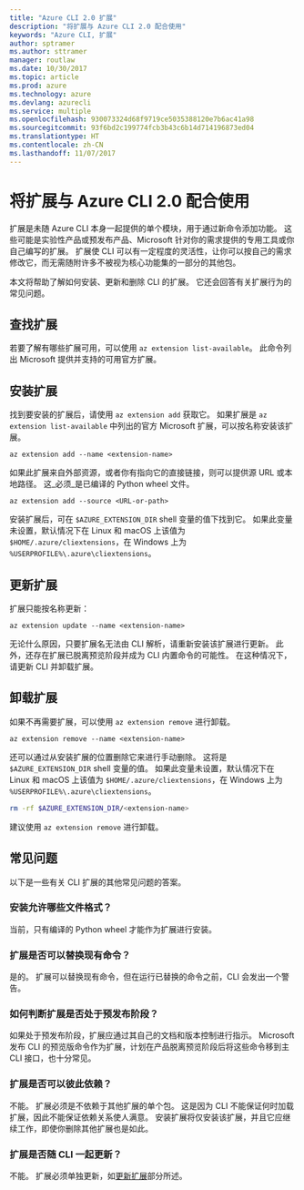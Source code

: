 ```yaml
---
title: "Azure CLI 2.0 扩展"
description: "将扩展与 Azure CLI 2.0 配合使用"
keywords: "Azure CLI, 扩展"
author: sptramer
ms.author: sttramer
manager: routlaw
ms.date: 10/30/2017
ms.topic: article
ms.prod: azure
ms.technology: azure
ms.devlang: azurecli
ms.service: multiple
ms.openlocfilehash: 930073324d68f9719ce5035388120e7b6ac41a98
ms.sourcegitcommit: 93f6bd2c199774fcb3b43c6b14d714196873ed04
ms.translationtype: HT
ms.contentlocale: zh-CN
ms.lasthandoff: 11/07/2017
---
```

# <a name="using-extensions-with-the-azure-cli-20"></a>将扩展与 Azure CLI 2.0 配合使用

扩展是未随 Azure CLI 本身一起提供的单个模块，用于通过新命令添加功能。 这些可能是实验性产品或预发布产品、Microsoft 针对你的需求提供的专用工具或你自己编写的扩展。 扩展使 CLI 可以有一定程度的灵活性，让你可以按自己的需求修改它，而无需随附许多不被视为核心功能集的一部分的其他包。

本文将帮助了解如何安装、更新和删除 CLI 的扩展。 它还会回答有关扩展行为的常见问题。

## <a name="finding-extensions"></a>查找扩展

若要了解有哪些扩展可用，可以使用 `az extension list-available`。 此命令列出 Microsoft 提供并支持的可用官方扩展。

## <a name="installing-extensions"></a>安装扩展

找到要安装的扩展后，请使用 `az extension add` 获取它。 如果扩展是 `az extension list-available` 中列出的官方 Microsoft 扩展，可以按名称安装该扩展。

```azurecli
az extension add --name <extension-name>
```

如果此扩展来自外部资源，或者你有指向它的直接链接，则可以提供源 URL 或本地路径。 这_必须_是已编译的 Python wheel 文件。

```azurecli
az extension add --source <URL-or-path>
```

安装扩展后，可在 `$AZURE_EXTENSION_DIR` shell 变量的值下找到它。 如果此变量未设置，默认情况下在 Linux 和 macOS 上该值为 `$HOME/.azure/cliextensions`，在 Windows 上为 `%USERPROFILE%\.azure\cliextensions`。

## <a name="updating-extensions"></a>更新扩展

扩展只能按名称更新：

```azurecli
az extension update --name <extension-name>
```

无论什么原因，只要扩展名无法由 CLI 解析，请重新安装该扩展进行更新。 此外，还存在扩展已脱离预览阶段并成为 CLI 内置命令的可能性。 在这种情况下，请更新 CLI 并卸载扩展。

## <a name="uninstalling-extensions"></a>卸载扩展

如果不再需要扩展，可以使用 `az extension remove` 进行卸载。

```azurecli
az extension remove --name <extension-name>
```

还可以通过从安装扩展的位置删除它来进行手动删除。 这将是 `$AZURE_EXTENSION_DIR` shell 变量的值。 如果此变量未设置，默认情况下在 Linux 和 macOS 上该值为 `$HOME/.azure/cliextensions`，在 Windows 上为 `%USERPROFILE%\.azure\cliextensions`。

```bash
rm -rf $AZURE_EXTENSION_DIR/<extension-name>
```

建议使用 `az extension remove` 进行卸载。

## <a name="faq"></a>常见问题

以下是一些有关 CLI 扩展的其他常见问题的答案。

### <a name="what-file-formats-are-allowed-for-installation"></a>安装允许哪些文件格式？

当前，只有编译的 Python wheel 才能作为扩展进行安装。

### <a name="can-extensions-replace-existing-commands"></a>扩展是否可以替换现有命令？

是的。 扩展可以替换现有命令，但在运行已替换的命令之前，CLI 会发出一个警告。

### <a name="how-can-i-tell-if-an-extension-is-in-pre-release"></a>如何判断扩展是否处于预发布阶段？

如果处于预发布阶段，扩展应通过其自己的文档和版本控制进行指示。 Microsoft 发布 CLI 的预览版命令作为扩展，计划在产品脱离预览阶段后将这些命令移到主 CLI 接口，也十分常见。

### <a name="can-extensions-depend-upon-each-other"></a>扩展是否可以彼此依赖？

不能。 扩展必须是不依赖于其他扩展的单个包。 这是因为 CLI 不能保证何时加载扩展，因此不能保证依赖关系使人满意。 安装扩展将仅安装该扩展，并且它应继续工作，即使你删除其他扩展也是如此。

### <a name="are-extensions-updated-along-with-the-cli"></a>扩展是否随 CLI 一起更新？

不能。 扩展必须单独更新，如[更新扩展](#updating-extensions)部分所述。
